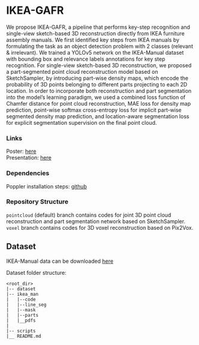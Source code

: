 # IKEA-GAFR

We propose IKEA-GAFR, a pipeline that performs key-step recognition and single-view sketch-based 3D reconstruction directly from IKEA furniture assembly manuals. We first identified key steps from IKEA manuals by formulating the task as an object detection problem with 2 classes (relevant & irrelevant). We trained a YOLOv5 network on the IKEA-Manual dataset with bounding box and relevance labels annotations for key step recognition. For single-view sketch-based 3D reconstruction, we proposed a part-segmented point cloud reconstruction model based on SketchSampler, by introducing part-wise density maps, which encode the probability of 3D points belonging to different parts projecting to each 2D location. In order to incorporate both reconstruction and part segmentation into the model’s learning paradigm, we used a combined loss function of Chamfer distance for point cloud reconstruction, MAE loss for density map prediction, point-wise softmax cross-entropy loss for implicit part-wise segmented density map prediction, and location-aware segmentation loss for explicit segmentation supervision on the final point cloud.

### Links

Poster: [here](https://drive.google.com/file/d/1YMbfQdK6oMnjdc8PTdZLIW3bnDl9dX2Z/view?usp=drive_link) \
Presentation: [here](https://drive.google.com/file/d/1xHsVF6nFohEWtOEjJxA8t-thKEM0imws/view?usp=sharing)

### Dependencies
Poppler installation steps: [github](https://github.com/Belval/pdf2image)

### Repository Structure
`pointcloud` (default) branch contains codes for joint 3D point cloud reconstruction and part segmentation network based on SketchSampler. `voxel` branch contains codes for 3D voxel reconstruction based on Pix2Vox.

## Dataset

IKEA-Manual data can be downloaded [here](https://download.cs.stanford.edu/viscam/ikea_manual/dataset.zip)

Dataset folder structure:
```
<root_dir>
|-- dataset
|-- ikea_man
|   |--code
|   |--line_seg
|   |--mask
|   |--parts
|   |__pdfs
|
|-- scripts
|__ README.md
```


